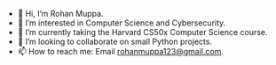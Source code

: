 - 👋 Hi, I’m Rohan Muppa.
- 👀 I’m interested in Computer Science and Cybersecurity.
- 🌱 I’m currently taking the Harvard CS50x Computer Science course.
- 💞️ I’m looking to collaborate on small Python projects.
- 📫 How to reach me: Email rohanmuppa123@gmail.com.

<!---
RohanMuppa/RohanMuppa is a ✨ special ✨ repository because its `README.md` (this file) appears on your GitHub profile.
You can click the Preview link to take a look at your changes.
--->
